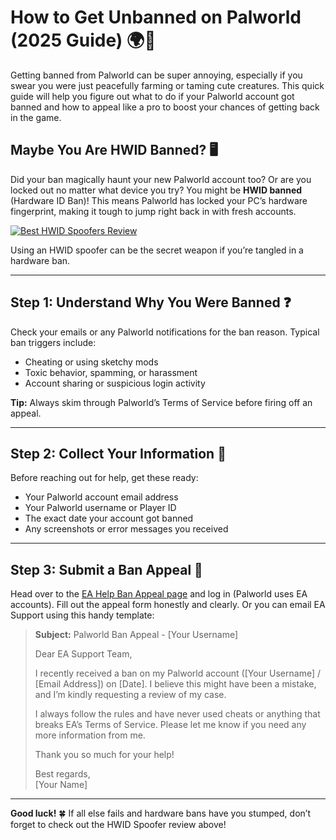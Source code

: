 <h1 id="how-to-get-unbanned-on-palworld-2025-guide-">How to Get Unbanned on Palworld (2025 Guide) 🌍🚫</h1>
<p>Getting banned from Palworld can be super annoying, especially if you swear you were just peacefully farming or taming cute creatures. This quick guide will help you figure out what to do if your Palworld account got banned and how to appeal like a pro to boost your chances of getting back in the game.</p>
<h2 id="maybe-you-are-hwid-banned-">Maybe You Are HWID Banned? 🖥️</h2>
<p>Did your ban magically haunt your new Palworld account too? Or are you locked out no matter what device you try? You might be <strong>HWID banned</strong> (Hardware ID Ban)! This means Palworld has locked your PC’s hardware fingerprint, making it tough to jump right back in with fresh accounts.</p>
<p><a href="https://hwid-spoofer.mystrikingly.com/"><img src="https://img.shields.io/badge/Best%20HWID%20Spoofers-Read%20Review-brightgreen?style=for-the-badge&amp;logo=origin" alt="Best HWID Spoofers Review"></a></p>
<p>Using an HWID spoofer can be the secret weapon if you’re tangled in a hardware ban.</p>
<hr>
<h2 id="step-1-understand-why-you-were-banned-">Step 1: Understand Why You Were Banned ❓</h2>
<p>Check your emails or any Palworld notifications for the ban reason. Typical ban triggers include:</p>
<ul>
<li>Cheating or using sketchy mods  </li>
<li>Toxic behavior, spamming, or harassment  </li>
<li>Account sharing or suspicious login activity  </li>
</ul>
<p><strong>Tip:</strong> Always skim through Palworld’s Terms of Service before firing off an appeal.</p>
<hr>
<h2 id="step-2-collect-your-information-">Step 2: Collect Your Information 📝</h2>
<p>Before reaching out for help, get these ready:</p>
<ul>
<li>Your Palworld account email address  </li>
<li>Your Palworld username or Player ID  </li>
<li>The exact date your account got banned  </li>
<li>Any screenshots or error messages you received  </li>
</ul>
<hr>
<h2 id="step-3-submit-a-ban-appeal-">Step 3: Submit a Ban Appeal 📧</h2>
<p>Head over to the <a href="https://help.ea.com/en/help/account/information-about-banned-or-suspended-accounts/">EA Help Ban Appeal page</a> and log in (Palworld uses EA accounts). Fill out the appeal form honestly and clearly. Or you can email EA Support using this handy template:</p>
<blockquote>
<p><strong>Subject:</strong> Palworld Ban Appeal - [Your Username]  </p>
<p>Dear EA Support Team,  </p>
<p>I recently received a ban on my Palworld account ([Your Username] / [Email Address]) on [Date]. I believe this might have been a mistake, and I’m kindly requesting a review of my case.  </p>
<p>I always follow the rules and have never used cheats or anything that breaks EA’s Terms of Service. Please let me know if you need any more information from me.  </p>
<p>Thank you so much for your help!  </p>
<p>Best regards,<br>[Your Name]</p>
</blockquote>
<hr>
<p><strong>Good luck!</strong> 🍀 If all else fails and hardware bans have you stumped, don’t forget to check out the HWID Spoofer review above!</p>
